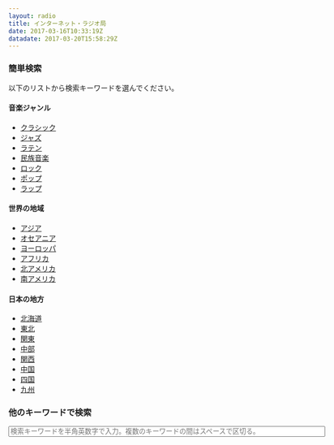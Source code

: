 ```yaml
---
layout: radio
title: インターネット・ラジオ局
date: 2017-03-16T10:33:19Z
datadate: 2017-03-20T15:58:29Z
---
```

### 簡単検索
以下のリストから検索キーワードを選んでください。
#### 音楽ジャンル
- [クラシック](https://guskant.github.io/accessible/radiosearch.html?query=classique)
- [ジャズ](https://guskant.github.io/accessible/radiosearch.html?query=jazz)
- [ラテン](https://guskant.github.io/accessible/radiosearch.html?query=latin)
- [民族音楽](https://guskant.github.io/accessible/radiosearch.html?query=folklore)
- [ロック](https://guskant.github.io/accessible/radiosearch.html?query=rock)
- [ポップ](https://guskant.github.io/accessible/radiosearch.html?query=pop)
- [ラップ](https://guskant.github.io/accessible/radiosearch.html?query=rap)

#### 世界の地域
- [アジア](https://guskant.github.io/accessible/radiosearch.html?query=asia)
- [オセアニア](https://guskant.github.io/accessible/radiosearch.html?query=oceania)
- [ヨーロッパ](https://guskant.github.io/accessible/radiosearch.html?query=europe)
- [アフリカ](https://guskant.github.io/accessible/radiosearch.html?query=africa)
- [北アメリカ](https://guskant.github.io/accessible/radiosearch.html?query=north+america)
- [南アメリカ](https://guskant.github.io/accessible/radiosearch.html?query=south+america)

#### 日本の地方
- [北海道](https://guskant.github.io/accessible/radiosearch.html?query=hokkaido)
- [東北](https://guskant.github.io/accessible/radiosearch.html?query=touhoku)
- [関東](https://guskant.github.io/accessible/radiosearch.html?query=kantou)
- [中部](https://guskant.github.io/accessible/radiosearch.html?query=tyuubu)
- [関西](https://guskant.github.io/accessible/radiosearch.html?query=kansai)
- [中国](https://guskant.github.io/accessible/radiosearch.html?query=nihon+tyuugoku)
- [四国](https://guskant.github.io/accessible/radiosearch.html?query=sikoku)
- [九州](https://guskant.github.io/accessible/radiosearch.html?query=kyuusyuu)

### 他のキーワードで検索
<form action="/accessible/radiosearch.html" method="get">
  <input type="text" id="search-box" size="75" name="query" placeholder="検索キーワードを半角英数字で入力。複数のキーワードの間はスペースで区切る。">
</form>

